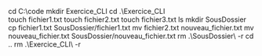 cd C:\code
mkdir Exercice_CLI
cd .\Exercice_CLI\
touch fichier1.txt
touch fichier2.txt
touch fichier3.txt
ls
mkdir SousDossier
cp fichier1.txt SousDossier/fichier1.txt
mv fichier2.txt nouveau_fichier.txt
mv nouveau_fichier.txt SousDossier/nouveau_fichier.txt
rm .\SousDossier\ -r
cd ..
rm .\Exercice_CLI\ -r